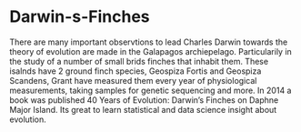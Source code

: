 # Darwin-s-Finches
There are many important observtions to lead Charles Darwin towards the theory of evolution are made in the Galapagos archiepelago. Particularily in the study of a number of small brids finches that inhabit them. These isalnds have 2 ground finch species, Geospiza Fortis and Geospiza Scandens, Grant have measured them every year of physiological measurements, taking samples for genetic sequencing and more. In 2014 a book was published 40 Years of Evolution: Darwin’s Finches on Daphne Major Island. Its great to learn statistical and data science insight about evolution.
